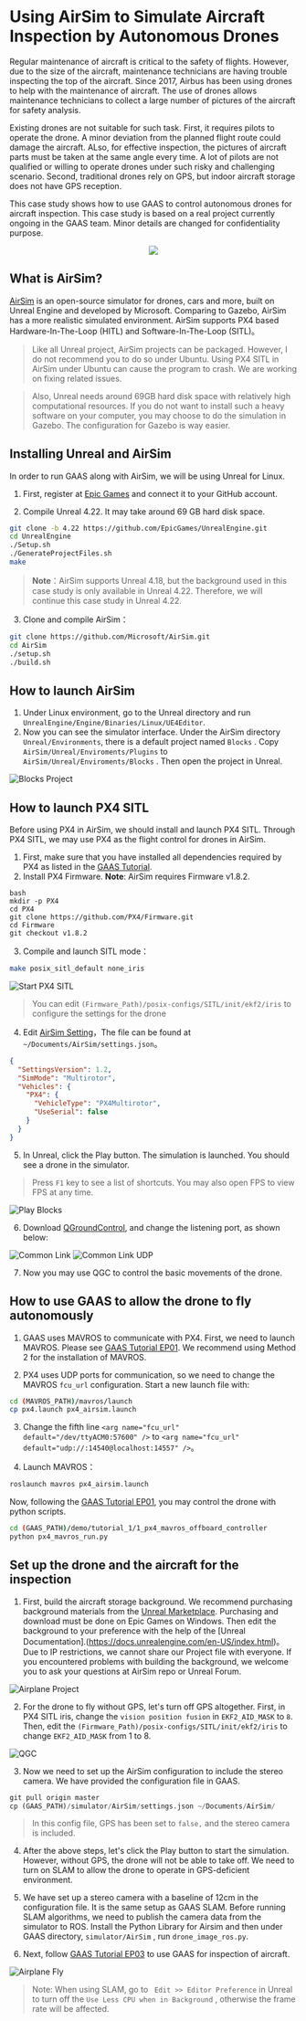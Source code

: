 # Using AirSim to Simulate Aircraft Inspection by Autonomous Drones
Regular maintenance of aircraft is critical to the safety of flights. However, due to the size of the aircraft, maintenance technicians are having trouble inspecting the top of the aircraft. Since 2017, Airbus has been using drones to help with the maintenance of aircraft. The use of drones allows maintenance technicians to collect a large number of pictures of the aircraft for safety analysis.

Existing drones are not suitable for such task. First, it requires pilots to operate the drone. A minor deviation from the planned flight route could damage the aircraft. ALso, for effective inspection, the pictures of aircraft parts must be taken at the same angle every time. A lot of pilots are not qualified or willing to operate drones under such risky and challenging scenario. Second, traditional drones rely on GPS, but indoor aircraft storage does not have GPS reception. 

This case study shows how to use GAAS to control autonomous drones for aircraft inspection. This case study is based on a real project currently ongoing in the GAAS team. Minor details are changed for confidentiality purpose.

<p align="center">
<img src="https://github.com/generalized-intelligence/GAAS/blob/master/demo/aircraft_inspection.gif?raw=true"/>

## What is AirSim?

[AirSim](https://github.com/microsoft/AirSim) is an open-source simulator for drones, cars and more, built on Unreal Engine and developed by Microsoft. Comparing to Gazebo, AirSim has a more realistic simulated environment. AirSim supports PX4 based Hardware-In-The-Loop (HITL) and Software-In-The-Loop (SITL)。

> Like all Unreal project, AirSim projects can be packaged. However, I do not recommend you to do so under Ubuntu. Using PX4 SITL in AirSim under Ubuntu can cause the program to crash. We are working on fixing related issues.

> Also, Unreal needs around 69GB hard disk space with relatively high computational resources. If you do not want to install such a heavy software on your computer, you may choose to do the simulation in Gazebo. The configuration for Gazebo is way easier.

## Installing Unreal and AirSim
In order to run GAAS along with AirSim, we will be using Unreal for Linux.

1. First, register at [Epic Games](https://docs.unrealengine.com/en-US/Platforms/Linux/BeginnerLinuxDeveloper/SettingUpAnUnrealWorkflow/1/index.html) and connect it to your GitHub account.

2. Compile Unreal 4.22. It may take around 69 GB hard disk space.
```bash
git clone -b 4.22 https://github.com/EpicGames/UnrealEngine.git
cd UnrealEngine
./Setup.sh
./GenerateProjectFiles.sh
make
```
> **Note**：AirSim supports Unreal 4.18, but the background used in this case study is only available in Unreal 4.22.
Therefore, we will continue this case study in Unreal 4.22. 

3. Clone and compile AirSim：
```bash
git clone https://github.com/Microsoft/AirSim.git
cd AirSim
./setup.sh
./build.sh
```
## How to launch AirSim 
1. Under Linux environment, go to the Unreal directory and run  `UnrealEngine/Engine/Binaries/Linux/UE4Editor`.
2. Now you can see the simulator interface. Under the AirSim directory `Unreal/Environments`, there is a default project named `Blocks` . Copy  `AirSim/Unreal/Enviroments/Plugins`  to `AirSim/Unreal/Enviroments/Blocks` . Then open the project in Unreal.

![Blocks Project](https://s2.ax1x.com/2019/08/21/mUkyPP.png)

## How to launch PX4 SITL
Before using PX4 in AirSim, we should install and launch PX4 SITL. Through PX4 SITL, we may use PX4 as the flight control for drones in AirSim. 

1. First, make sure that you have installed all dependencies required by PX4 as listed in the [GAAS Tutorial](https://gaas.gitbook.io/guide/).
2. Install PX4 Firmware. **Note**: AirSim requires Firmware v1.8.2.
```
bash
mkdir -p PX4
cd PX4
git clone https://github.com/PX4/Firmware.git
cd Firmware
git checkout v1.8.2 
```

3. Compile and launch SITL mode：
```bash
make posix_sitl_default none_iris
```
![Start PX4 SITL](https://s2.ax1x.com/2019/08/21/mUF59K.png)
> You can edit  `(Firmware_Path)/posix-configs/SITL/init/ekf2/iris`  to configure the settings for the drone

4. Edit [AirSim Setting](https://github.com/microsoft/AirSim/blob/master/docs/settings.md)，The file can be found at  `~/Documents/AirSim/settings.json`。
```json
{
  "SettingsVersion": 1.2,
  "SimMode": "Multirotor",
  "Vehicles": {
    "PX4": {
      "VehicleType": "PX4Multirotor",
      "UseSerial": false
    }
  }
}
```

5. In Unreal, click the Play button. The simulation is launched. You should see a drone in the simulator. 
> Press `F1` key to see a list of shortcuts. You may also open FPS to view FPS at any time. 

![Play Blocks](https://s2.ax1x.com/2019/08/21/mUkTP0.png)

6. Download [QGroundControl](http://qgroundcontrol.com/), and change the listening port, as shown below: 

![Common Link](https://s2.ax1x.com/2019/08/21/mUAlQS.png)
![Common Link UDP](https://s2.ax1x.com/2019/08/21/mUA4yD.png)

7. Now you may use QGC to control the basic movements of the drone.

## How to use GAAS to allow the drone to fly autonomously

1. GAAS uses MAVROS to communicate with PX4. First, we need to launch MAVROS. Please see [GAAS Tutorial EP01](https://gaas.gitbook.io/guide/software-realization-build-your-own-autonomous-drone/wu-ren-ji-zi-dong-jia-shi-xi-lie-offboard-kong-zhi-yi-ji-gazebo-fang-zhen). We recommend using Method 2 for the installation of MAVROS. 

2. PX4 uses UDP ports for communication, so we need to change the MAVROS `fcu_url`  configuration. Start a new launch file with:
```bash
cd (MAVROS_PATH)/mavros/launch
cp px4.launch px4_airsim.launch
```
3. Change the fifth line `<arg name="fcu_url" default="/dev/ttyACM0:57600" />`  to `<arg name="fcu_url" default="udp://:14540@localhost:14557" />`。

4. Launch MAVROS：
```bash
roslaunch mavros px4_airsim.launch
```

Now, following the [GAAS Tutorial EP01](https://gaas.gitbook.io/guide/software-realization-build-your-own-autonomous-drone/build-your-own-autonomous-drone-e01-offboard-control-and-gazebo-simulation), you may control the drone with python scripts.

```bash
cd (GAAS_PATH)/demo/tutorial_1/1_px4_mavros_offboard_controller
python px4_mavros_run.py
```
## Set up the drone and the aircraft for the inspection
1. First, build the aircraft storage background. We recommend purchasing background materials from the [Unreal Marketplace](https://www.unrealengine.com/marketplace/zh-CN/item/09dd36e13fdf4b1592a4a09db2ec995c). Purchasing and download must be done on Epic Games on Windows. Then edit the background to your preference with the help of the [Unreal Documentation].(https://docs.unrealengine.com/en-US/index.html)。Due to IP restrictions, we cannot share our Project file with everyone. If you encountered problems with building the background, we welcome you to ask your questions at AirSim repo or Unreal Forum. 

![Airplane Project](https://s2.ax1x.com/2019/08/21/mUESmQ.png)

2. For the drone to fly without GPS, let's turn off GPS altogether. First,  in PX4 SITL iris, change the `vision position fusion` in `EKF2_AID_MASK` to `8`. Then, edit the `(Firmware_Path)/posix-configs/SITL/init/ekf2/iris`  to change  `EKF2_AID_MASK` from 1 to 8.

![QGC](https://s2.ax1x.com/2019/08/21/mUEU7d.png)

3. Now we need to set up the AirSim configuration to include the stereo camera. We have provided the configuration file in GAAS.
```python
git pull origin master
cp (GAAS_PATH)/simulator/AirSim/settings.json ~/Documents/AirSim/
```
> In this config file, GPS has been set to `false,` and the stereo camera is included.

4. After the above steps, let's click the Play button to start the simulation. However, without GPS, the drone will not be able to take off. We need to turn on SLAM to allow the drone to operate in GPS-deficient environment. 


5. We have set up a stereo camera with a baseline of 12cm in the configuration file. It is the same setup as GAAS SLAM. Before running SLAM algorithms, we need to publish the camera data from the simulator to ROS. Install the Python Library for Airsim and then under GAAS directory, `simulator/AirSim` , run `drone_image_ros.py`. 

6. Next, follow [GAAS Tutorial EP03](https://gaas.gitbook.io/guide/software-realization-build-your-own-autonomous-drone/build-your-own-autonomous-drone-part-3-using-slam-in-gps-denied-environment-for-position-estimation) to use GAAS for inspection of aircraft.

![Airplane Fly](https://s2.ax1x.com/2019/08/21/mUEcng.png)

> Note: When using SLAM, go to ` Edit >> Editor Preference` in Unreal to turn off the `Use Less CPU when in Background` , otherwise the frame rate will be affected.
